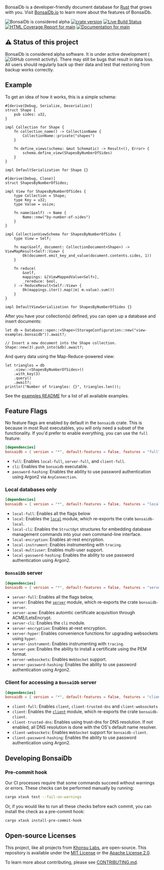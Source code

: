 BonsaiDb is a developer-friendly document database for [Rust](https://rust-lang.org) that grows with you. Visit [BonsaiDb.io](https://bonsaidb.io/about) to learn more about the features of BonsaiDb.

![BonsaiDb is considered alpha](https://img.shields.io/badge/status-alpha-orange)
[![crate version](https://img.shields.io/crates/v/bonsaidb.svg)](https://crates.io/crates/bonsaidb)
[![Live Build Status](https://img.shields.io/github/workflow/status/khonsulabs/bonsaidb/Tests/main)](https://github.com/khonsulabs/bonsaidb/actions?query=workflow:Tests)
[![HTML Coverage Report for `main`](https://dev.bonsaidb.io/main/coverage/badge.svg)](https://dev.bonsaidb.io/main/coverage/)
[![Documentation for `main`](https://img.shields.io/badge/docs-main-informational)](https://dev.bonsaidb.io/main/docs/bonsaidb)

## ⚠️ Status of this project

BonsaiDb is considered alpha software. It is under active development (![GitHub commit activity](https://img.shields.io/github/commit-activity/m/khonsulabs/bonsaidb)). There may still be bugs that result in data loss. All users should regularly back up their data and test that restoring from backup works correctly.

## Example

To get an idea of how it works, this is a simple schema:

```rust,ignore
#[derive(Debug, Serialize, Deserialize)]
struct Shape {
    pub sides: u32,
}

impl Collection for Shape {
    fn collection_name() -> CollectionName {
        CollectionName::private("shapes")
    }

    fn define_views(schema: &mut Schematic) -> Result<(), Error> {
        schema.define_view(ShapesByNumberOfSides)
    }
}

impl DefaultSerialization for Shape {}

#[derive(Debug, Clone)]
struct ShapesByNumberOfSides;

impl View for ShapesByNumberOfSides {
    type Collection = Shape;
    type Key = u32;
    type Value = usize;

    fn name(&self) -> Name {
        Name::new("by-number-of-sides")
    }
}

impl CollectionViewSchema for ShapesByNumberOfSides {
    type View = Self;

    fn map(&self, document: CollectionDocument<Shape>) -> ViewMapResult<Self::View> {
        Ok(document.emit_key_and_value(document.contents.sides, 1))
    }

    fn reduce(
        &self,
        mappings: &[ViewMappedValue<Self>],
        _rereduce: bool,
    ) -> ReduceResult<Self::View> {
        Ok(mappings.iter().map(|m| m.value).sum())
    }
}

impl DefaultViewSerialization for ShapesByNumberOfSides {}
```

After you have your collection(s) defined, you can open up a database and insert documents:

```rust,ignore
let db = Database::open::<Shape>(StorageConfiguration::new("view-examples.bonsaidb")).await?;

// Insert a new document into the Shape collection.
Shape::new(3).push_into(&db).await?;
```

And query data using the Map-Reduce-powered view:

```rust,ignore
let triangles = db
    .view::<ShapesByNumberOfSides>()
    .with_key(3)
    .query()
    .await?;
println!("Number of triangles: {}", triangles.len());
```

See the [examples README](https://github.com/khonsulabs/bonsaidb/blob/main/examples/README.md) for a list of all available examples.

## Feature Flags

No feature flags are enabled by default in the `bonsaidb` crate. This is
because in most Rust executables, you will only need a subset of the
functionality. If you'd prefer to enable everything, you can use the `full`
feature:

```toml
[dependencies]
bonsaidb = { version = "*", default-features = false, features = "full" }
```

- `full`: Enables `local-full`, `server-full`, and `client-full`.
- `cli`: Enables the `bonsaidb` executable.
- `password-hashing`: Enables the ability to use password authentication using
  Argon2 via `AnyConnection`.

### Local databases only

```toml
[dependencies]
bonsaidb = { version = "*", default-features = false, features = "local-full" }
```

- `local-full`: Enables all the flags below
- `local`: Enables the [`local`](https://dev.bonsaidb.io/main/docs/bonsaidb/local/) module, which re-exports the crate
  `bonsaidb-local`.
- `local-cli`: Enables the `StructOpt` structures for embedding database
  management commands into your own command-line interface.
- `local-encryption`: Enables at-rest encryption.
- `local-instrument`: Enables instrumenting with `tracing`.
- `local-multiuser`: Enables multi-user support.
- `local-password-hashing`: Enables the ability to use password authentication
  using Argon2.

### `BonsaiDb` server

```toml
[dependencies]
bonsaidb = { version = "*", default-features = false, features = "server-full" }
```

- `server-full`: Enables all the flags below,
- `server`: Enables the [`server`](https://dev.bonsaidb.io/main/docs/bonsaidb/server/) module, which re-exports the crate
  `bonsaidb-server`.
- `server-acme`: Enables automtic certificate acquisition through ACME/LetsEncrypt.
- `server-cli`: Enables the `cli` module.
- `server-encryption`: Enables at-rest encryption.
- `server-hyper`: Enables convenience functions for upgrading websockets using `hyper`.
- `server-instrument`: Enables instrumenting with `tracing`.
- `server-pem`: Enables the ability to install a certificate using the PEM format.
- `server-websockets`: Enables `WebSocket` support.
- `server-password-hashing`: Enables the ability to use password authentication
  using Argon2.

### Client for accessing a `BonsaiDb` server

```toml
[dependencies]
bonsaidb = { version = "*", default-features = false, features = "client-full" }
```

- `client-full`: Enables `client`, `client-trusted-dns` and `client-websockets`
- `client`: Enables the [`client`](https://dev.bonsaidb.io/main/docs/bonsaidb/client/) module, which re-exports the crate
  `bonsaidb-client`.
- `client-trusted-dns`: Enables using trust-dns for DNS resolution. If not
  enabled, all DNS resolution is done with the OS's default name resolver.
- `client-websockets`: Enables `WebSocket` support for `bonsaidb-client`.
- `client-password-hashing`: Enables the ability to use password authentication
  using Argon2.

## Developing BonsaiDb

### Pre-commit hook

Our CI processes require that some commands succeed without warnings or errors. These checks can be performed manually by running:

```bash
cargo xtask test --fail-on-warnings
```

Or, if you would like to run all these checks before each commit, you can install the check as a pre-commit hook:

```bash
cargo xtask install-pre-commit-hook
```

## Open-source Licenses

This project, like all projects from [Khonsu Labs](https://khonsulabs.com/), are
open-source. This repository is available under the [MIT License](./LICENSE-MIT)
or the [Apache License 2.0](./LICENSE-APACHE).

To learn more about contributing, please see [CONTRIBUTING.md](./CONTRIBUTING.md).
